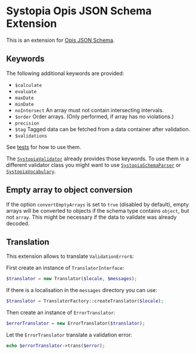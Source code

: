 # Systopia Opis JSON Schema Extension

This is an extension for [Opis JSON Schema](https://opis.io/json-schema/).

## Keywords

The following additional keywords are provided:

* `$calculate`
* `evaluate`
* `maxDate`
* `minDate`
* `noIntersect` An array must not contain intersecting intervals.
* `$order` Order arrays. (Only performed, if array has no violations.)
* `precision`
* `$tag` Tagged data can be fetched from a data container after validation.
* `$validations`

See [tests](tests/) for how to use them.

The [`SystopiaValidator`](./src/SystopiaValidator.php) already provides those
keywords. To use them in a different validator class you might want to use
[`SystopiaSchemaParser`](./src/Parsers/SystopiaSchemaParser.php) or
[`SystopiaVocabulary`](./src/Parsers/SystopiaVocabulary.php).

## Empty array to object conversion

If the option `convertEmptyArrays` is set to `true` (disabled by default), empty
arrays will be  converted to objects if the schema type contains `object`, but
not `array`. This might be necessary if the data to validate was already
decoded.

## Translation

This extension allows to translate `ValidationError`s:

First create an instance of `TranslatorInterface`:

```php
$translator = new Translator($locale, $messages);
```

If there is a localisation in the `messages` directory you can use:

```php
$translator = TranslatorFactory::createTranslator($locale);
```

Then create an instance of `ErrorTranslator`:

```php
$errorTranslator = new ErrorTranslator($translator);
```

Let the `ErrorTranslator` translate a validation error:

```php
echo $errorTranslator->trans($error);
```
